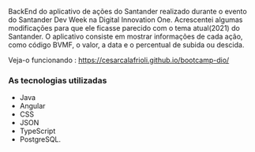BackEnd do aplicativo de ações do Santander realizado durante o evento do Santander Dev Week na Digital Innovation One. Acrescentei algumas modificações para que ele ficasse parecido com o tema atual(2021) do Santander. O aplicativo consiste em mostrar informações de cada ação, como código BVMF, o valor, a data e o percentual de subida ou descida.

Veja-o funcionando : https://cesarcalafrioli.github.io/bootcamp-dio/

### As tecnologias utilizadas ###

 - Java
 - Angular
 - CSS
 - JSON
 - TypeScript
 - PostgreSQL.
